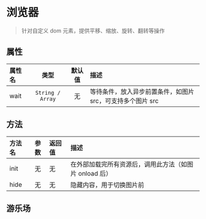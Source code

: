 # 浏览器

> 针对自定义 dom 元素，提供平移、缩放、旋转、翻转等操作

## 属性

| 属性名 |       类型       | 默认值 | 描述                                                       |
| :----- | :--------------: | :----: | :--------------------------------------------------------- |
| wait   | `String / Array` |   无   | 等待条件，放入异步前置条件，如图片 src，可支持多个图片 src |

## 方法

| 方法名 | 参数 | 返回值 | 描述                                                   |
| :----- | :--: | :----- | :----------------------------------------------------- |
| init   |  无  | 无     | 在外部加载完所有资源后，调用此方法（如图片 onload 后） |
| hide   |  无  | 无     | 隐藏内容，用于切换图片前                               |

## 游乐场

<vuep template="#example"></vuep>

<script v-pre type="text/x-template" id="example">


<style>
.image-viewer {
	width: 900px;
	height: 600px;
	border: 1px solid #ddd;
}
</style>
<template>
<div>
	<xui-button color="primary" @click="init('kuantu')">初始化宽图</xui-button>
	<xui-button color="primary" @click="init('gaotu')">初始化高图</xui-button>
	<xui-button color="primary" @click="reset">还原</xui-button>
	<xui-button color="primary" @click="rotate">旋转</xui-button>
	<xui-button color="primary" @click="flipHorizintal">水平翻转</xui-button>
	<xui-button color="primary" @click="flipVertical">垂直翻转</xui-button>
	<xui-viewer ref="viewer" :wait="src" class="image-viewer">
		<div style="position:relative;">
			<!-- 我是图片上的一个标记 -->
			<div style="position:absolute;top:100px;left:100px;width:50px;height:50px;background:red;border-radius:100px;"></div>
			<!-- 我是图片 -->
			<img ondragstart="return false;" :src="src" />
		</div>
	</xui-viewer>
</div>
</template>
<script>
var deg = 0;
export default {
	data() {
		return {
			src: "",
			kuantu:
				"https://timgsa.baidu.com/timg?image&quality=80&size=b9999_10000&sec=1528891911729&di=ec8e9d078ebb0a3a9cbbf33c1b8f84a3&imgtype=0&src=http%3A%2F%2Fimgsrc.baidu.com%2Fimgad%2Fpic%2Fitem%2Fbba1cd11728b47107aee31eac8cec3fdfd0323d7.jpg",
			gaotu:
				"https://timgsa.baidu.com/timg?image&quality=80&size=b9999_10000&sec=1529486558&di=a561e8910d23a3c9c75fa22afec54832&imgtype=jpg&er=1&src=http%3A%2F%2Fpic.iyishu.com%2F20140209%2F219288553.jpg"
		};
	},
	methods: {
		init(which) {
			deg = 0;
			this.src = this[which];
		},
		reset() {
			this.$refs.viewer.reset();
		},
		rotate() {
			this.$refs.viewer.rotate((deg += 90));
		},
		flipHorizintal() {
			this.$refs.viewer.flipHorizintal();
		},
		flipVertical() {
			this.$refs.viewer.flipVertical();
		}
	},
	mounted() {}
};
</script>
</script>
